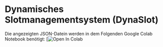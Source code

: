 # Dynamisches Slotmanagementsystem (DynaSlot)

Die angezeigten JSON-Datein werden in dem Folgenden Google Colab Notebook benötigt: [![Open In Colab](https://colab.research.google.com/drive/1yGQrk9FgblJEA_rKPxZiPs1GBCRDvg4j#scrollTo=3j-Ktd94gKIh)
